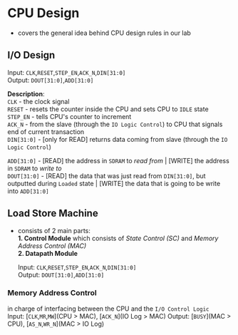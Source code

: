 # CPU Design
- covers the general idea behind CPU design rules in our lab 

## I/O Design
Input:  `CLK`,`RESET`,`STEP_EN`,`ACK_N`,`DIN[31:0]`  
Output:  `DOUT[31:0]`,`ADD[31:0]`  

**Description**:   
`CLK` - the clock signal  
`RESET` - resets the counter inside the CPU and sets CPU to `IDLE` state  
`STEP_EN` - tells CPU's counter to increment  
`ACK_N` - from the slave (through the `IO Logic Control`) to CPU that signals end of current transaction   
`DIN[31:0]` - [only for READ] returns data coming from slave (through the `IO Logic Control`)    
  
`ADD[31:0]` - [READ] the address in `SDRAM` to *read from* | [WRITE] the address in `SDRAM` to *write to*    
`DOUT[31:0]` -  [READ] the data that was just read from `DIN[31:0]`, but outputted during `Loaded` state  | [WRITE] the data that is going to be write into `ADD[31:0]` 


## Load Store Machine 
  - consists of 2 main parts:  
    **1. Control Module** which consists of *State Control (SC)* and *Memory Address Control (MAC)*  
    **2. Datapath Module**
    
    Input:  `CLK`,`RESET`,`STEP_EN`,`ACK_N`,`DIN[31:0]`  
    Output:  `DOUT[31:0]`,`ADD[31:0]`   
  
### Memory Address Control
in charge of interfacing between the CPU and the `I/O Control Logic`  
    Input:  [`CLK`,`MR`,`MW`](CPU > MAC), [`ACK_N`](IO Log > MAC)
    Output:  [`BUSY`](MAC > CPU), [`AS_N`,`WR_N`](MAC > IO Log)


